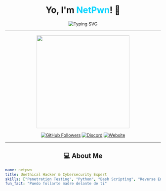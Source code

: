 <h1 align="center">Yo, I'm <span style="color: #00d4ff;">NetPwn</span>! 👾</h1>
<p align="center">
  <img src="https://readme-typing-svg.demolab.com?font=Fira+Code&size=30&pause=1000&color=ff0000&center=true&width=500&lines=Cybersecurity+Specialist;Ethical+Hacker;Developer+%26+Tech+Enthusiast;Welcome+to+My+Rizzverse!" alt="Typing SVG">
</p>

---

<p align="center">
  <img src="https://media.giphy.com/media/LmNwrBhejkK9EFP504/giphy.gif" width="300">
</p>

<p align="center">
  <a href="https://github.com/netpwnn"><img src="https://img.shields.io/github/followers/NetPwn?label=Followers&style=social" alt="GitHub Followers"></a>
  <a href="https://discord.gg/hosthive"><img src="https://img.shields.io/badge/Join-Discord-blueviolet" alt="Discord"></a>
  <a href="https://netpwnn.github.io"><img src="https://img.shields.io/badge/My%20Website-BLUE" alt="Website"></a>
</p>

---

<h2 align="center">💻 About Me</h2>

```yaml
name: netpwn
title: Unethical Hacker & Cybersecurity Expert
skills: ["Penetration Testing", "Python", "Bash Scripting", "Reverse Engineering", "Cyber Defense", "bromas sin sentido"]
fun_fact: "Puedo follarte madre delante de ti"
